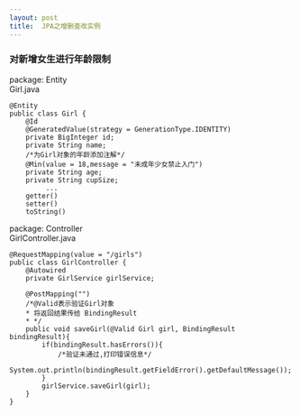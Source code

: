 ```yaml
---
layout: post
title:  JPA之增删查改实例
---
```


### 对新增女生进行年龄限制
package: Entity  
Girl.java
```
@Entity
public class Girl {
    @Id
    @GeneratedValue(strategy = GenerationType.IDENTITY)
    private BigInteger id;
    private String name;
    /*为Girl对象的年龄添加注解*/
    @Min(value = 18,message = "未成年少女禁止入门")
    private String age;
    private String cupSize;
         ...
    getter()
    setter()
    toString()
```
package: Controller  
GirlController.java
```
@RequestMapping(value = "/girls")
public class GirlController {
    @Autowired
    private GirlService girlService;

    @PostMapping("")
    /*@Valid表示验证Girl对象
    * 将返回结果传给 BindingResult
    * */
    public void saveGirl(@Valid Girl girl, BindingResult bindingResult){
        if(bindingResult.hasErrors()){
            /*验证未通过,打印错误信息*/
            System.out.println(bindingResult.getFieldError().getDefaultMessage());
        }
        girlService.saveGirl(girl);
    }
}
```




























































































